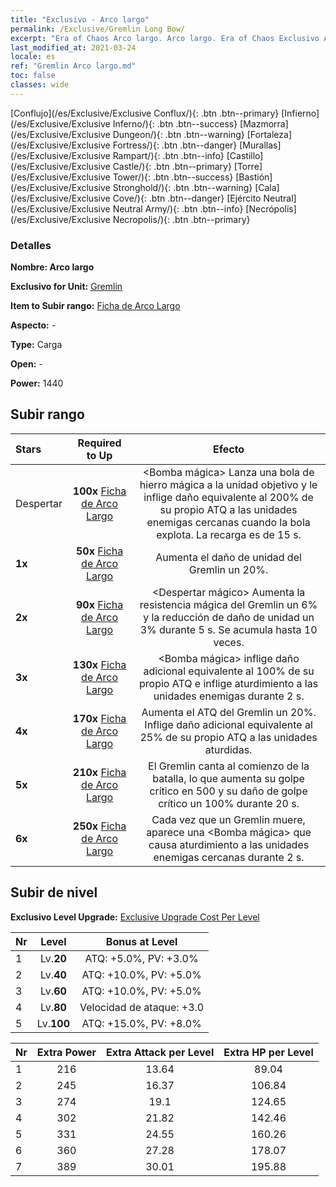 ```yaml
---
title: "Exclusivo - Arco largo"
permalink: /Exclusive/Gremlin Long Bow/
excerpt: "Era of Chaos Arco largo. Arco largo. Era of Chaos Exclusivo Arco largo. Gremlin Exclusivo."
last_modified_at: 2021-03-24
locale: es
ref: "Gremlin Arco largo.md"
toc: false
classes: wide
---
```

 [Conflujo](/es/Exclusive/Exclusive Conflux/){: .btn .btn--primary} [Infierno](/es/Exclusive/Exclusive Inferno/){: .btn .btn--success} [Mazmorra](/es/Exclusive/Exclusive Dungeon/){: .btn .btn--warning} [Fortaleza](/es/Exclusive/Exclusive Fortress/){: .btn .btn--danger} [Murallas](/es/Exclusive/Exclusive Rampart/){: .btn .btn--info} [Castillo](/es/Exclusive/Exclusive Castle/){: .btn .btn--primary} [Torre](/es/Exclusive/Exclusive Tower/){: .btn .btn--success} [Bastión](/es/Exclusive/Exclusive Stronghold/){: .btn .btn--warning} [Cala](/es/Exclusive/Exclusive Cove/){: .btn .btn--danger} [Ejército Neutral](/es/Exclusive/Exclusive Neutral Army/){: .btn .btn--info} [Necrópolis](/es/Exclusive/Exclusive Necropolis/){: .btn .btn--primary} 

### Detalles
 **Nombre: Arco largo** 

 **Exclusivo for Unit:** [Gremlin](/es/units/Gremlin/) 

 **Item to Subir rango:** [Ficha de Arco Largo](/es/Items/con_914/)

 **Aspecto:** -

 **Type:** Carga

 **Open:** -

 **Power:** 1440

## Subir rango

  |     Stars    |  Required to Up | Efecto |
  |:-------------|:---------------:|:---------------:|
  |  Despertar  | **100x** [Ficha de Arco Largo](/es/Items/con_914/) | <Bomba mágica> Lanza una bola de hierro mágica a la unidad objetivo y le inflige daño equivalente al 200% de su propio ATQ a las unidades enemigas cercanas cuando la bola explota. La recarga es de 15 s. |
  | **1x** <i class="fas fa-star"/> | **50x** [Ficha de Arco Largo](/es/Items/con_914/) | Aumenta el daño de unidad del Gremlin un 20%. |
  | **2x** <i class="fas fa-star"/> | **90x** [Ficha de Arco Largo](/es/Items/con_914/) | <Despertar mágico> Aumenta la resistencia mágica del Gremlin un 6% y la reducción de daño de unidad un 3% durante 5 s. Se acumula hasta 10 veces. |
  | **3x** <i class="fas fa-star"/> | **130x** [Ficha de Arco Largo](/es/Items/con_914/) | <Bomba mágica> inflige daño adicional equivalente al 100% de su propio ATQ e inflige aturdimiento a las unidades enemigas durante 2 s. |
  | **4x** <i class="fas fa-star"/> | **170x** [Ficha de Arco Largo](/es/Items/con_914/) | Aumenta el ATQ del Gremlin un 20%. Inflige daño adicional equivalente al 25% de su propio ATQ a las unidades aturdidas. |
  | **5x** <i class="fas fa-star"/> | **210x** [Ficha de Arco Largo](/es/Items/con_914/) | El Gremlin canta al comienzo de la batalla, lo que aumenta su golpe crítico en 500 y su daño de golpe crítico un 100% durante 20 s. |
  | **6x** <i class="fas fa-star"/> | **250x** [Ficha de Arco Largo](/es/Items/con_914/) | <Picaresca> Cada vez que un Gremlin muere, aparece una <Bomba mágica> que causa aturdimiento a las unidades enemigas cercanas durante 2 s. |


## Subir de nivel
 **Exclusivo Level Upgrade:** [Exclusive Upgrade Cost Per Level](/Exclusive/ExclusiveUpgradeCostPerLevel/)

  |  Nr  |   Level  | Bonus at Level |
  |:-----|:--------:|:--------------:|
  | 1 | Lv.**20** | ATQ: +5.0%, PV: +3.0% |
  | 2 | Lv.**40** | ATQ: +10.0%, PV: +5.0% |
  | 3 | Lv.**60** | ATQ: +10.0%, PV: +5.0% |
  | 4 | Lv.**80** | Velocidad de ataque: +3.0 |
  | 5 | Lv.**100** | ATQ: +15.0%, PV: +8.0% |


  |  Nr  |  Extra Power | Extra Attack per Level | Extra HP per Level |
  |:-----|:--------:|:--------:|:--------:|
  | 1 | 216 | 13.64 | 89.04 |
  | 2 | 245 | 16.37 | 106.84 |
  | 3 | 274 | 19.1 | 124.65 |
  | 4 | 302 | 21.82 | 142.46 |
  | 5 | 331 | 24.55 | 160.26 |
  | 6 | 360 | 27.28 | 178.07 |
  | 7 | 389 | 30.01 | 195.88 |


